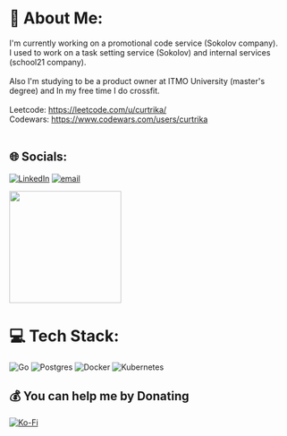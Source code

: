 # 💫 About Me:
I'm currently working on a promotional code service (Sokolov company). <br>I used to work on a task setting service (Sokolov) and internal services (school21 company).<br><br>Also I'm studying to be a product owner at ITMO University (master's degree) and In my free time I do crossfit.<br><br>Leetcode: https://leetcode.com/u/curtrika/<br>Codewars: https://www.codewars.com/users/curtrika<br><br>

## 🌐 Socials:
[![LinkedIn](https://img.shields.io/badge/LinkedIn-%230077B5.svg?logo=linkedin&logoColor=white)](https://linkedin.com/in/nikita-chereshnev) [![email](https://img.shields.io/badge/Email-D14836?logo=gmail&logoColor=white)](mailto:chereshnev.n.s@gmail.com) 

<div id="header" align="left">
  <img src="https://c.tenor.com/NZqiUoAnAFsAAAAd/tenor.gif" width="200"/>
</div>

# 💻 Tech Stack:
![Go](https://img.shields.io/badge/go-%2300ADD8.svg?style=for-the-badge&logo=go&logoColor=white) ![Postgres](https://img.shields.io/badge/postgres-%23316192.svg?style=for-the-badge&logo=postgresql&logoColor=white) ![Docker](https://img.shields.io/badge/docker-%230db7ed.svg?style=for-the-badge&logo=docker&logoColor=white) ![Kubernetes](https://img.shields.io/badge/kubernetes-%23326ce5.svg?style=for-the-badge&logo=kubernetes&logoColor=white)


## 💰 You can help me by Donating
[![Ko-Fi](https://img.shields.io/badge/Ko--fi-F16061?style=for-the-badge&logo=ko-fi&logoColor=white)](https://ko-fi.com/curtrika) 

<!-- Proudly created with GPRM ( https://gprm.itsvg.in ) -->
